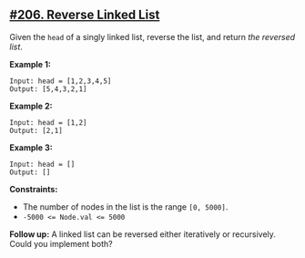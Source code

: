 ## [#206. Reverse Linked List](https://leetcode.com/problems/reverse-linked-list/)

Given the `head` of a singly linked list, reverse the list, and return _the reversed list_.

**Example 1:**
````
Input: head = [1,2,3,4,5]
Output: [5,4,3,2,1]
````
**Example 2:**
````
Input: head = [1,2]
Output: [2,1]
````
**Example 3:**
````
Input: head = []
Output: []
````

**Constraints:**
* The number of nodes in the list is the range `[0, 5000]`.
* `-5000 <= Node.val <= 5000`


**Follow up:** A linked list can be reversed either iteratively or recursively. Could you implement both?